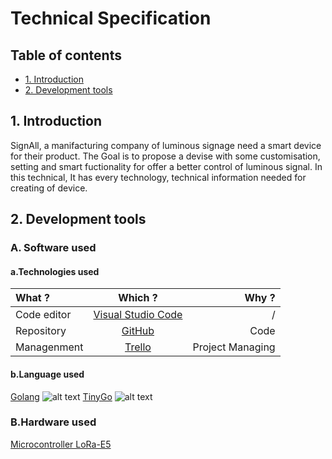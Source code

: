 # Technical Specification

## Table of contents


- [1. Introduction](#1-introduction)
- [2. Development tools](#2-development-tools)

## 1. Introduction
SignAll, a manifacturing company of luminous signage need a smart device for their product.
The Goal is to propose a devise with some customisation, setting and smart fuctionality for offer a better control of luminous signal.
In this technical, It has every technology, technical information needed for creating of device.

## 2. Development tools

### A. Software used
#### a.Technologies used
 | What ? | Which ? | Why ? |
 | :---------- | :----------: |----------: |
 | Code editor| [Visual Studio Code](https://code.visualstudio.com/)|/|
 | Repository| [GitHub](https://github.com/)|Code|
 | Managenment | [Trello](https://trello.com/)|Project Managing|
 
 #### b.Language used
 [Golang](https://go.dev/)
 ![alt text](https://w3soft.org/wpub/media-pbld/2/l/langs-short-desc-go/go-logo.svg)
 [TinyGo](https://tinygo.org/)
 ![alt text](https://avatars.githubusercontent.com/u/45223613?s=280&v=4)
 
 
 


### B.Hardware used
[Microcontroller LoRa-E5](https://wiki.seeedstudio.com/LoRa-E5_STM32WLE5JC_Module/)


